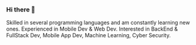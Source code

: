 ### Hi there 👋
Skilled in several programming languages and am constantly learning new ones. Experienced in Mobile Dev & Web Dev. Interested in BackEnd & FullStack Dev, Mobile App Dev, Machine Learning, Cyber Security. 

<!--
**shehroozevelt23/shehroozevelt23** is a ✨ _special_ ✨ repository because its `README.md` (this file) appears on your GitHub profile.

Here are some ideas to get you started:

- 🔭 I’m currently working on ...
- 🌱 I’m currently learning ...
- 👯 I’m looking to collaborate on ...
- 🤔 I’m looking for help with ...
- 💬 Ask me about ...
- 📫 How to reach me: ...
- 😄 Pronouns: ...
- ⚡ Fun fact: ...
-->
